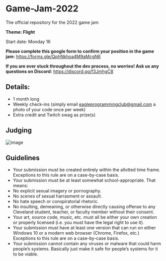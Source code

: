 # Game-Jam-2022

The official repository for the 2022 game jam

**Theme: Flight**

Start date: Monday 16

**Please complete this google form to confirm your position in the game jam:**
https://forms.gle/QphNkhoa4M9aMcgN6

**If you are ever stuck throughout the dev process, no worries! Ask us any questions on Discord:**
https://discord.gg/f3JmhgC8

## Details:
- 1 month long
- Weekly check-ins (simply email eagleprogrammingclub@gmail.com a photo of your code once per week)
- Extra credit and Twitch swag as prize(s)

## Judging
![image](https://user-images.githubusercontent.com/67205657/158932958-f985d93a-1e1f-42fe-b92b-42e48b37e16b.png)

## Guidelines
- Your submission must be created entirely within the allotted time frame. Exceptions to this rule are on a case-by-case basis.
- Your submission must be at least somewhat school-appropriate. That means:
- No explicit sexual imagery or pornography.
- No scenes of sexual harrasment or assault.
- No hate speech or conspiratorial rhetoric.
- No insulting, demeaning, or otherwise directly causing offense to any Cleveland student, teacher, or faculty member without their consent.
- Your art, source code, music, etc. must all be either your own creation or properly licensed (i.e. you must have the legal right to use it).
- Your submission must have at least one version that can run on either Windows 10 or a modern web browser (Chrome, Firefox, etc.) Exceptions to this rule are on a case-by-case basis.
- Your submission cannot contain any viruses or malware that could harm people’s systems. Basically just make it safe for people’s systems for it to be viable.
